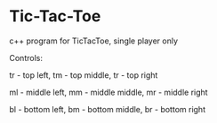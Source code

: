 # Tic-Tac-Toe
c++ program for TicTacToe, single player only

Controls:

tr - top left, tm - top middle, tr - top right

ml - middle left, mm - middle middle, mr - middle right

bl - bottom left, bm - bottom middle, br - bottom right
